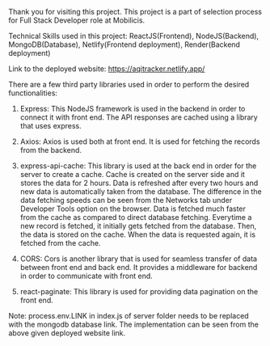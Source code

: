 Thank you for visiting this project. This project is a part of selection process for Full Stack Developer role at Mobilicis.

Technical Skills used in this project: ReactJS(Frontend), NodeJS(Backend), MongoDB(Database), Netlify(Frontend deployment), Render(Backend deployment)

Link to the deployed website:
https://aqitracker.netlify.app/

There are a few third party libraries used in order to perform the desired functionalities:

1. Express: This NodeJS framework is used in the backend in order to connect it with front end. The API responses are cached using a library that uses express.

2. Axios: Axios is used both at front end. It is used for fetching the records from the backend.

4. express-api-cache: This library is used at the back end in order for the server to create a cache. Cache is created on the server side and it stores the data for 2 hours. Data is refreshed after every two hours and new data is automatically taken from the database. The difference in the data fetching speeds can be seen from the Networks tab under Developer Tools option on the browser. Data is fetched much faster from the cache as compared to direct database fetching. Everytime a new record is fetched, it initially gets fetched from the database. Then, the data is stored on the cache. When the data is requested again, it is fetched from the cache. 

5. CORS: Cors is another library that is used for seamless transfer of data between front end and back end. It provides a middleware for backend in order to communicate with front end.

6. react-paginate: This library is used for providing data pagination on the front end.

Note: process.env.LINK in index.js of server folder needs to be replaced with the mongodb database link. The implementation can be seen from the above given deployed website link.


